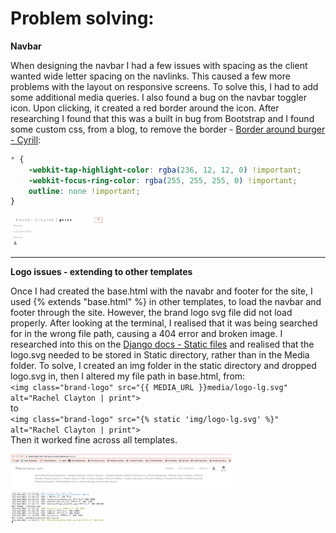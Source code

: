 # Problem solving:

**Navbar**

When designing the navbar I had a few issues with spacing as the client wanted wide letter spacing on the navlinks. This caused a few more problems with the layout on responsive screens. To solve this, I had to add some additional media queries. 
I also found a bug on the navbar toggler icon. Upon clicking, it created a red border around the icon. After researching I found that this was a built in bug from Bootstrap and I found some custom css, from a blog, to remove the border - [Border around burger - Cyrill](https://wordpress.org/support/topic/border-around-burger-menu-button/#post-13131740):
<br>
``` CSS
* {
    -webkit-tap-highlight-color: rgba(236, 12, 12, 0) !important; 
    -webkit-focus-ring-color: rgba(255, 255, 255, 0) !important; 
    outline: none !important;
}
```

<img alt=burger-border src="readme-images/testing-images/burger-border.png" width=30%>

----------

**Logo issues - extending to other templates**

Once I had created the base.html with the navabr and footer for the site, I used {% extends "base.html" %} in other templates, to load the navbar and footer through the site. 
However, the brand logo svg file did not load properly. After looking at the terminal, I realised that it was being searched for in the wrong file path, causing a 404 error and broken image. 
I researched into this on the [Django docs - Static files](https://docs.djangoproject.com/en/3.2/howto/static-files/) and realised that the logo.svg needed to be stored in Static directory, rather than in the Media folder. 
To solve, I created an img folder in the static directory and dropped logo.svg in, then I altered my file path in base.html, from:
<br>
`<img class="brand-logo" src="{{ MEDIA_URL }}media/logo-lg.svg" alt="Rachel Clayton | print">` 
<br>
to 
<br>
`<img class="brand-logo" src="{% static 'img/logo-lg.svg' %}" alt="Rachel Clayton | print">` 
<br>
Then it worked fine across all templates.

<img alt=logo-issue-products src="readme-images/testing-images/logo-issue-products.png" width=70%>
<img alt=logo-issue-path src="readme-images/testing-images/logo-issue-path.png" width=30%>

